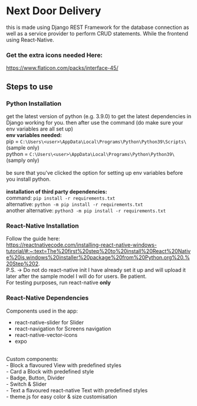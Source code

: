 # Next Door Delivery

this is made using Django REST Framework for the database connection as well as a service provider to perform CRUD statements. While the frontend using React-Native.

### Get the extra icons needed Here:
https://www.flaticon.com/packs/interface-45/

## Steps to use

### Python Installation
get the latest version of python (e.g. 3.9.0) to get the latest dependencies in Django working for you. then after use the command (do make sure your env variables are all set up)
<br /> **env variables needed:** <br />
pip = `C:\Users\<user>\AppData\Local\Programs\Python\Python39\Scripts\` (sample only)<br />
python = `C:\Users\<user>\AppData\Local\Programs\Python\Python39\` (samply only)<br />
<br />
be sure that you've clicked the option for setting up env variables before you install python.
<br /><br />
**installation of third party dependencies:** <br />
command: ` pip install -r requirements.txt `<br />
alternative: `python -m pip install -r requirements.txt`<br />
another alternative: `python3 -m pip install -r requirements.txt`<br />

### React-Native Installation
Follow the guide here:<br />
https://reactnativecode.com/installing-react-native-windows-tutorial/#:~:text=The%20first%20step%20to%20install%20React%20Native%20is,windows%20installer%20package%20from%20Python.org%20.%20Step%202. <br/>
P.S. -> Do not do react-native init <ProjectName> I have already set it up and will upload it later after the sample model I will do for users. Be patient.<br />
For testing purposes, run react-native **only**
  
### React-Native Dependencies
Components used in the app:<br/>
- react-native-slider for Slider<br/>
- react-navigation for Screens navigation<br/>
- react-native-vector-icons<br/>
- expo<br/>
<br/>
Custom components:<br/>
- Block a flavoured View with predefined styles<br/>
- Card a Block with predefined style<br/>
- Badge, Button, Divider<br/>
- Switch & Slider<br/>
- Text a flavoured react-native Text with predefined styles<br/>
- theme.js for easy color & size customisation

